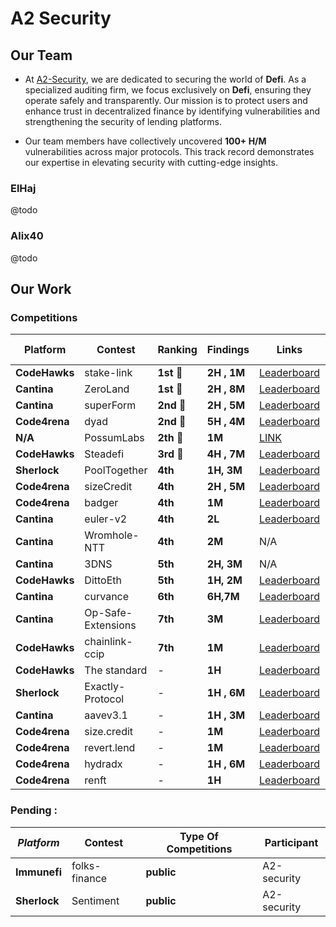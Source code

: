 # A2 Security
## Our Team

- At [A2-Security](), we are dedicated to securing the world of **Defi**. As a specialized auditing firm, we focus exclusively on **Defi**, ensuring they operate safely and transparently. Our mission is to protect users and enhance trust in decentralized finance  by identifying vulnerabilities and strengthening the security of lending platforms.

- Our team members have collectively uncovered **100+ H/M** vulnerabilities across major protocols. This track record demonstrates our expertise in elevating security with cutting-edge insights.

### ElHaj
@todo 
### Alix40
@todo 

## Our Work

###  Competitions 


| Platform   | Contest                | Ranking      | Findings   | Links                                                                                         | Type Of Competitions | Participant |
|------------|------------------------|--------------|------------|-----------------------------------------------------------------------------------------------|----------------------|-------------|
| **CodeHawks** | stake-link             | **1st** 🥇   | **2H , 1M** | [Leaderboard](https://www.codehawks.com/contests/clqf7mgla0001yeyfah59c674)                 | **Public**           | ElHaj       |
| **Cantina**  | ZeroLand               | **1st** 🥇   | **2H , 8M** | [Leaderboard](https://cantina.xyz/leaderboard/a83eaf73-9cbc-495f-8607-e55d4fdaf407)        | **Public**           | ElHaj       |
| **Cantina**  | superForm              | **2nd** 🥈   | **2H , 5M** | [Leaderboard](https://cantina.xyz/leaderboard/2cd0b038-3e32-4db6-b488-0f85b6f0e49f)        | **Public**           | ElHaj       |
| **Code4rena**| dyad                   | **2nd** 🥈   | **5H , 4M** | [Leaderboard](https://code4rena.com/audits/2024-04-dyad#top)                                | **Public**           | Alix40      |
| **N/A**     | PossumLabs             | **2th** 🥈   | **1M**     | [LINK](https://github.com/shieldify-security/audits-portfolio/blob/main/reports/PossumLabs-V2-Security-Review.pdf) | **Private**          | ElHaj       |
| **CodeHawks** | Steadefi              | **3rd** 🥉   | **4H , 7M** | [Leaderboard](https://www.codehawks.com/contests/clo38mm260001la08daw5cbuf)                 | **Public**           | ElHaj       |
| **Sherlock** | PoolTogether           | **4th**     | **1H, 3M** | [Leaderboard](https://audits.sherlock.xyz/contests/225/leaderboard)                          | **Public**           | ElHaj       |
| **Code4rena**| sizeCredit             | **4th**     | **2H , 5M** | [Leaderboard](https://code4rena.com/audits/2024-06-size#top)                                | **Public**           | ElHaj       |
| **Code4rena**| badger                 | **4th**     | **1M**     | [Leaderboard](https://code4rena.com/audits/2024-06-ebtc-zap-router#top)                      | **Public**           | Alix40      |
| **Cantina**  | euler-v2               | **4th**     | **2L**     | [Leaderboard](https://cantina.xyz/competitions/41306bb9-2bb8-4da6-95c3-66b85e11639f/leaderboard) | **Public**           | Alix40      |
| **Cantina**  | Wromhole-NTT           | **4th**     | **2M**     | N/A                                                                                           | **Private**          | ElHaj       |
| **Cantina**  | 3DNS                   | **5th**     | **2H, 3M** | N/A                                                                                           | **Private**          | ElHaj       |
| **CodeHawks** | DittoEth              | **5th**     | **1H, 2M** | [Leaderboard](https://www.codehawks.com/contests/clm871gl00001mp081mzjdlwc)                 | **Public**           | ElHaj       |
| **Cantina**  | curvance               | **6th**     | **6H,7M**  | [Leaderboard](https://cantina.xyz/competitions/ac757733-81a4-43c7-8f49-17c5b135cdff/leaderboard) | **Public**           | Alix40      |
| **Cantina**  | Op-Safe-Extensions     | **7th**     | **3M**     | [Leaderboard](https://cantina.xyz/leaderboard/d47f8096-8858-437d-a9f5-2fe85ac9b95e)        | **Public**           | A2-security       |
| **CodeHawks** | chainlink-ccip              | **7th**   | **1M** | [Leaderboard](https://www.codehawks.com/contests/clo38mm260001la08daw5cbuf)                 | **Public**           | ElHaj       |
| **CodeHawks** | The standard          | -            | **1H**     | [Leaderboard](https://www.codehawks.com/contests/clql6lvyu0001mnje1xpqcuvl)                 | **Public**           | ElHaj       |
| **Sherlock** | Exactly-Protocol       | -            | **1H , 6M**| [Leaderboard](https://audits.sherlock.xyz/contests/247/leaderboard)                          | **Public**           | ElHaj       |
| **Cantina**  | aavev3.1               | -            | **1H , 3M**| [Leaderboard](https://cantina.xyz/competitions/5ffcedec-7e2e-4717-a3e4-e9041ca541c2/leaderboard) | **Public**           | Alix40      |
| **Code4rena**| size.credit            | -            | **1M**     | [Leaderboard](https://code4rena.com/audits/2024-06-size#top)                                | **Public**           | Alix40      |
| **Code4rena**| revert.lend            | -            | **1M**     | [Leaderboard](https://code4rena.com/audits/2024-03-revert-lend#top)                           | **Public**           | Alix40      |
| **Code4rena**| hydradx                | -            | **1H , 6M**| [Leaderboard](https://code4rena.com/audits/2024-02-hydradx#top)                              | **Public**           | Alix40      |
| **Code4rena**| renft                  | -            | **1H**     | [Leaderboard](https://code4rena.com/audits/2024-01-renft#top)                                | **Public**           | Alix40      |


   ###  Pending : 
  | *Platform*   | Contest               | Type Of Competitions | Participant |
  |------------|------------------------|----------------------|------------------------------------|
  | **Immunefi**| folks-finance          | **public**          | A2-security       |
  | **Sherlock**| Sentiment        | **public**          | A2-security       |
